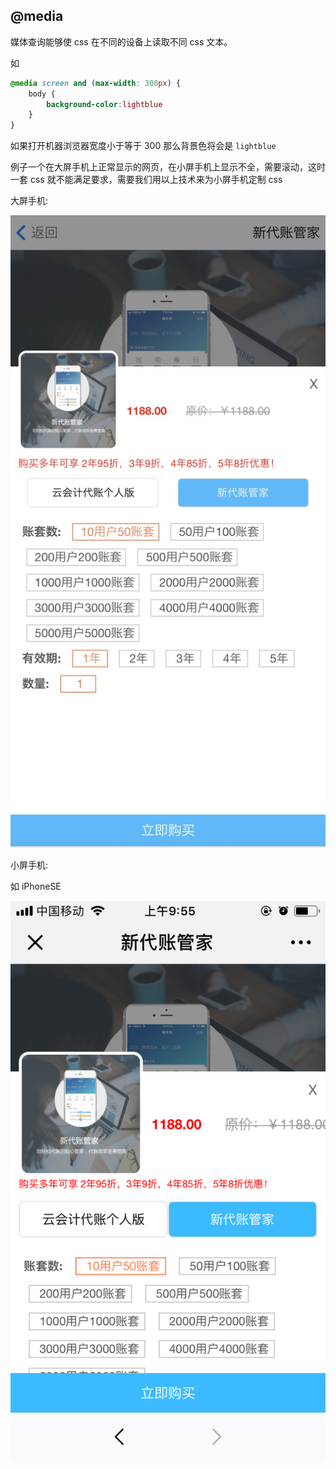 ## @media 

媒体查询能够使 css 在不同的设备上读取不同 css 文本。


如

```css
@media screen and (max-width: 300px) {
    body {
        background-color:lightblue
    }
}
```

如果打开机器浏览器宽度小于等于 300 那么背景色将会是 `lightblue`


例子一个在大屏手机上正常显示的网页，在小屏手机上显示不全，需要滚动，这时一套 css 就不能满足要求，需要我们用以上技术来为小屏手机定制 css

大屏手机:


![pc-browser](https://github.com/PsChina/CSS/blob/master/images/mac-browser.png)

小屏手机:

如 iPhoneSE


![phone](https://github.com/PsChina/CSS/blob/master/images/phone.png)


